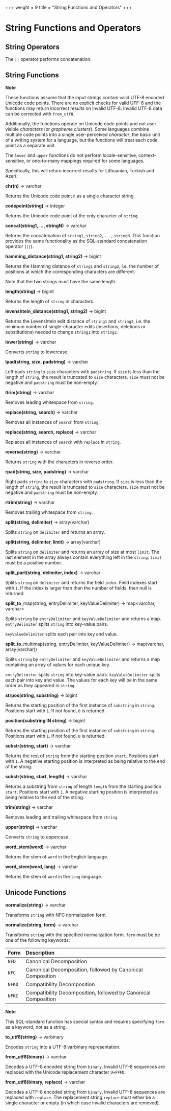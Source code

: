 +++
weight = 9
title = "String Functions and Operators"
+++

String Functions and Operators
==============================

String Operators
----------------

The `||` operator performs concatenation.

String Functions
----------------

**Note**

These functions assume that the input strings contain valid UTF-8 encoded Unicode code points. There are no explicit checks for valid UTF-8 and the functions may return incorrect results on invalid UTF-8.
Invalid UTF-8 data can be corrected with `from_utf8`.

Additionally, the functions operate on Unicode code points and not user visible *characters* (or *grapheme clusters*). Some languages combine multiple code points into a single user-perceived *character*, the basic
unit of a writing system for a language, but the functions will treat each code point as a separate unit.

The `lower` and `upper` functions do not perform locale-sensitive, context-sensitive, or one-to-many mappings required for some languages. 

Specifically, this will return incorrect results for Lithuanian, Turkish and Azeri.

**chr(n)** -\> varchar

Returns the Unicode code point `n` as a single character string.

**codepoint(string)** -\> integer

Returns the Unicode code point of the only character of `string`.

**concat(string1, \..., stringN)** -\> varchar

Returns the concatenation of `string1`, `string2`, `...`, `stringN`. This function provides the same functionality as the SQL-standard concatenation operator (`||`).

**hamming\_distance(string1, string2)** -\> bigint

Returns the Hamming distance of `string1` and `string2`, i.e. the number  of positions at which the corresponding characters are different.

Note
that the two strings must have the same length.


**length(string)** -\> bigint

Returns the length of `string` in characters.


**levenshtein\_distance(string1, string2)** -\> bigint

Returns the Levenshtein edit distance of `string1` and `string2`, i.e. the minimum number of single-character edits (insertions, deletions or substitutions) needed to change `string1` into `string2`.

**lower(string)** -\> varchar

Converts `string` to lowercase.

**lpad(string, size, padstring)** -\> varchar

Left pads `string` to `size` characters with `padstring`. If `size` is less than the length of `string`, the result is truncated to `size` characters. `size` must not be negative and `padstring` must be non-empty.

**ltrim(string)** -\> varchar

Removes leading whitespace from `string`.

**replace(string, search)** -\> varchar

Removes all instances of `search` from `string`.

**replace(string, search, replace)** -\> varchar

Replaces all instances of `search` with `replace` in `string`.


**reverse(string)** -\> varchar

Returns `string` with the characters in reverse order.

**rpad(string, size, padstring)** -\> varchar

Right pads `string` to `size` characters with `padstring`. If `size` is less than the length of `string`, the result is truncated to `size` characters. `size` must not be negative and `padstring` must be non-empty.

**rtrim(string)** -\> varchar

Removes trailing whitespace from `string`.

**split(string, delimiter)** -\> array(varchar)

Splits `string` on `delimiter` and returns an array.

**split(string, delimiter, limit)** -\> array(varchar)

Splits `string` on `delimiter` and returns an array of size at most `limit`. The last element in the array always contain everything left in the `string`. `limit` must be a positive number.

**split\_part(string, delimiter, index)** -\> varchar

Splits `string` on `delimiter` and returns the field `index`. Field indexes start with `1`. If the index is larger than than the number of fields, then null is returned.

**split\_to**\_map(string, entryDelimiter, keyValueDelimiter) -\> map\<varchar, varchar\>

Splits `string` by `entryDelimiter` and `keyValueDelimiter` and returns a map. `entryDelimiter` splits `string` into key-value pairs. 

`keyValueDelimiter` splits each pair into key and value.

**split\_to**\_multimap(string, entryDelimiter, keyValueDelimiter) -\> map(varchar, array(varchar))

Splits `string` by `entryDelimiter` and `keyValueDelimiter` and returns a map containing an array of values for each unique key. 

`entryDelimiter` splits `string` into key-value pairs.  `keyValueDelimiter` splits each pair into key and value. The values for each key will be in the same order as they appeared in `string`.

**strpos(string, substring)** -\> bigint

Returns the starting position of the first instance of `substring` in `string`. Positions start with `1`. If not found, `0` is returned.

**position(substring IN string)** -\> bigint

Returns the starting position of the first instance of `substring` in `string`. Positions start with `1`. If not found, `0` is returned.

**substr(string, start)** -\> varchar

Returns the rest of `string` from the starting position `start`.
Positions start with `1`. A negative starting position is interpreted as being relative to the end of the string.

**substr(string, start, length)** -\> varchar

Returns a substring from `string` of length `length` from the starting position `start`. Positions start with `1`. A negative starting position is interpreted as being relative to the end of the string.

**trim(string)** -\> varchar

Removes leading and trailing whitespace from `string`.

**upper(string)** -\> varchar

Converts `string` to uppercase.

**word\_stem(word)** -\> varchar

Returns the stem of `word` in the English language.

**word\_stem(word, lang)** -\> varchar

Returns the stem of `word` in the `lang` language.


Unicode Functions
-----------------

**normalize(string)** -\> varchar

Transforms `string` with NFC normalization form.

**normalize(string, form)** -\> varchar

Transforms `string` with the specified normalization form. `form` must be be one of the following keywords:

| Form   | Description                                                  |
| :----- | :----------------------------------------------------------- |
| `NFD`  | Canonical Decomposition                                      |
| `NFC`  | Canonical Decomposition, followed by Canonical Composition   |
| `NFKD` | Compatibility Decomposition                                  |
| `NFKC` | Compatibility Decomposition, followed by Canonical Composition |

**Note**

This SQL-standard function has special syntax and requires specifying `form` as a keyword, not as a string.   

**to\_utf8(string)** -\> varbinary

Encodes `string` into a UTF-8 varbinary representation.

**from\_utf8(binary)** -\> varchar

Decodes a UTF-8 encoded string from `binary`. Invalid UTF-8 sequences are replaced with the Unicode replacement character `U+FFFD`.

**from\_utf8(binary, replace)** -\> varchar

Decodes a UTF-8 encoded string from `binary`. Invalid UTF-8 sequences are replaced with `replace`. The replacement string `replace` must either be a single character or empty (in which case invalid characters
are removed).

